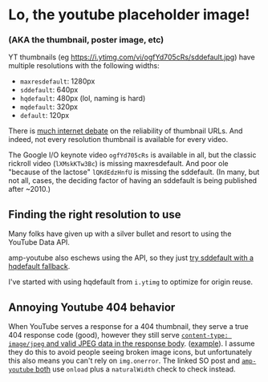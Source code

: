 # Lo, the youtube placeholder image!
### (AKA the thumbnail, poster image, etc)

YT thumbnails (eg https://i.ytimg.com/vi/ogfYd705cRs/sddefault.jpg) have multiple resolutions with the following widths:

 - `maxresdefault`: 1280px
 - `sddefault`: 640px
 - `hqdefault`: 480px (lol, naming is hard)
 - `mqdefault`: 320px
 - `default`: 120px

There is [much internet debate](https://stackoverflow.com/q/2068344/89484) on the reliability of thumbnail URLs. And indeed, not every resolution thumbnail is available for every video.

The Google I/O keynote video `ogfYd705cRs` is available in all, but the classic rickroll video (`lXMskKTw3Bc`) is missing maxresdefault. And poor ole "because of the lactose" `lQKdEdzHnfU` is missing the sddefault. (In many, but not all, cases, the deciding factor of having an sddefault is being published after ~2010.)

## Finding the right resolution to use

Many folks have given up with a silver bullet and resort to using the YouTube Data API.

amp-youtube also eschews using the API, so they just [try sddefault with a hqdefault fallback](https://github.com/ampproject/amphtml/blob/186d10a0adadcc8367aaa047b58598b587958946/extensions/amp-youtube/0.1/amp-youtube.js#L496-L527).

I've started with using hqdefault from `i.ytimg` to optimize for origin reuse.

## Annoying Youtube 404 behavior

When YouTube serves a response for a 404 thumbnail, they serve a true 404 response code (good), however they still serve [`content-type: image/jpeg` and valid JPEG data in the response body](https://stackoverflow.com/questions/58560120/why-do-image-and-picture-elements-display-images-despite-http-status-404).  ([example](https://img.youtube.com/vi/lXMskKTw3Bc/maxresdefault.jpg)).  I assume they do this to avoid people seeing broken image icons, but unfortunately this also means you can't rely on `img.onerror`. The linked SO post and [`amp-youtube` both](https://github.com/ampproject/amphtml/blob/186d10a0adadcc8367aaa047b58598b587958946/extensions/amp-youtube/0.1/amp-youtube.js#L519-L528) use `onload` plus a `naturalWidth` check to check instead.